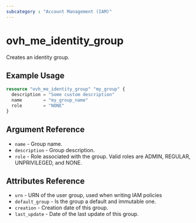 ```yaml
---
subcategory : "Account Management (IAM)"
---
```


# ovh_me_identity_group

Creates an identity group.

## Example Usage

```terraform
resource "ovh_me_identity_group" "my_group" {
  description = "Some custom description"
  name        = "my_group_name"
  role        = "NONE"
}
```

## Argument Reference

* `name` - Group name.
* `description` - Group description.
* `role` - Role associated with the group. Valid roles are ADMIN, REGULAR, UNPRIVILEGED, and NONE.

## Attributes Reference

* `urn` - URN of the user group, used when writing IAM policies
* `default_group` - Is the group a default and immutable one.
* `creation` - Creation date of this group.
* `last_update` - Date of the last update of this group.
